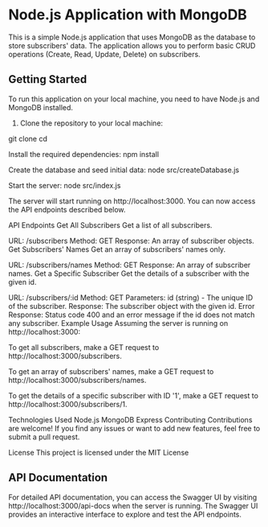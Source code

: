# Node.js Application with MongoDB

This is a simple Node.js application that uses MongoDB as the database to store subscribers' data. The application allows you to perform basic CRUD operations (Create, Read, Update, Delete) on subscribers.

## Getting Started

To run this application on your local machine, you need to have Node.js and MongoDB installed.

1. Clone the repository to your local machine:

git clone <repository-url>
cd <repository-folder>

Install the required dependencies: npm install

Create the database and seed initial data: node src/createDatabase.js

Start the server: node src/index.js

The server will start running on http://localhost:3000. You can now access the API endpoints described below.

API Endpoints
Get All Subscribers
Get a list of all subscribers.

URL: /subscribers
Method: GET
Response: An array of subscriber objects.
Get Subscribers' Names
Get an array of subscribers' names only.

URL: /subscribers/names
Method: GET
Response: An array of subscriber names.
Get a Specific Subscriber
Get the details of a subscriber with the given id.

URL: /subscribers/:id
Method: GET
Parameters: id (string) - The unique ID of the subscriber.
Response: The subscriber object with the given id.
Error Response: Status code 400 and an error message if the id does not match any subscriber.
Example Usage
Assuming the server is running on http://localhost:3000:

To get all subscribers, make a GET request to http://localhost:3000/subscribers.

To get an array of subscribers' names, make a GET request to http://localhost:3000/subscribers/names.

To get the details of a specific subscriber with ID '1', make a GET request to http://localhost:3000/subscribers/1.

Technologies Used
Node.js
MongoDB
Express
Contributing
Contributions are welcome! If you find any issues or want to add new features, feel free to submit a pull request.

License
This project is licensed under the MIT License

## API Documentation
For detailed API documentation, you can access the Swagger UI by visiting http://localhost:3000/api-docs when the server is running. The Swagger UI provides an interactive interface to explore and test the API endpoints.